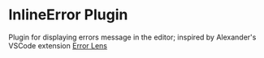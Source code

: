 # InlineError Plugin

Plugin for displaying errors message in the editor; inspired by Alexander's VSCode extension [Error Lens](https://marketplace.visualstudio.com/items?itemName=usernamehw.errorlens)
